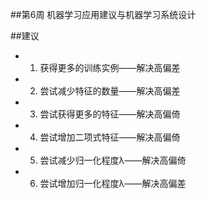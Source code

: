 ##第6周 机器学习应用建议与机器学习系统设计


##建议
- 1. 获得更多的训练实例——解决高偏差 
- 2. 尝试减少特征的数量——解决高偏差 
- 3. 尝试获得更多的特征——解决高偏倚 
- 4. 尝试增加二项式特征——解决高偏倚 
- 5. 尝试减少归一化程度λ——解决高偏倚 
- 6. 尝试增加归一化程度λ——解决高偏差


